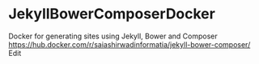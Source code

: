 # JekyllBowerComposerDocker
Docker for generating sites using Jekyll, Bower and Composer https://hub.docker.com/r/saiashirwadinformatia/jekyll-bower-composer/ Edit
